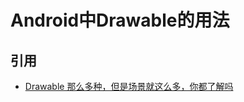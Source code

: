 # Android中Drawable的用法






## 引用

- [Drawable 那么多种，但是场景就这么多，你都了解吗](https://mp.weixin.qq.com/s?__biz=MzIxNjc0ODExMA==&mid=2247485006&idx=1&sn=71b76e5d95875f8ec542cbb279473054&chksm=97851f6fa0f29679305962f883b717d1f5ff486ca6c608239579cdb1e8daca0f99cf35e5b61e&mpshare=1&scene=1&srcid=1207CXwnfgx0VRif3nA3f0Su#rd)